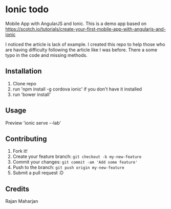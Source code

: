 # Ionic todo

Mobile App with AngularJS and Ionic. This is a demo app based on https://scotch.io/tutorials/create-your-first-mobile-app-with-angularjs-and-ionic

I noticed the article is lack of example. I created this repo to help those who are having difficulty following the article like I was before. There a some typo in the code and missing methods.


## Installation

1. Clone repo
2. run 'npm install -g cordova ionic' if you don't have it installed
2. run 'bower install'


## Usage

Preview
'ionic serve --lab'

## Contributing

1. Fork it!
2. Create your feature branch: `git checkout -b my-new-feature`
3. Commit your changes: `git commit -am 'Add some feature'`
4. Push to the branch: `git push origin my-new-feature`
5. Submit a pull request :D


## Credits

Rajan Maharjan


